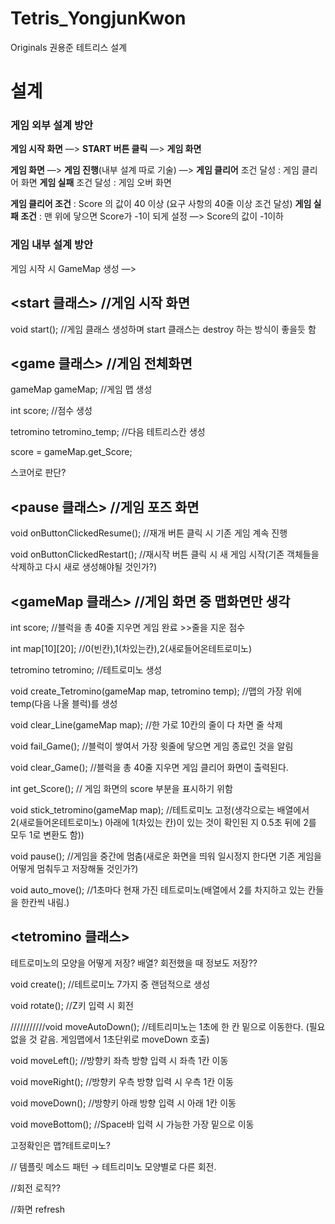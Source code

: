 # Tetris_YongjunKwon
Originals 권용준 테트리스 설계

# 설계

### 게임 외부 설계 방안

**게임 시작 화면** —> **START 버튼 클릭** —> **게임 화면**

**게임 화면** —> **게임 진행**(내부 설계 따로 기술) —> **게임 클리어** 조건 달성 : 게임 클리어 화면
                                                       **게임 실패** 조건 달성 : 게임 오버 화면

**게임 클리어 조건** : Score 의 값이 40 이상 (요구 사항의 40줄 이상 조건 달성)
**게임 실패 조건** : 맨 위에 닿으면 Score가 -1이 되게 설정 —> Score의 값이 -1이하

### 게임 내부 설계 방안

게임 시작 시 GameMap 생성 —> 

## <start 클래스> //게임 시작 화면

void start(); //게임 클래스 생성하며 start 클래스는 destroy 하는 방식이 좋을듯 함

## <game 클래스> //게임 전체화면

gameMap gameMap; //게임 맵 생성

int score; //점수 생성

tetromino tetromino_temp; //다음 테트리스칸 생성

score = gameMap.get_Score;

스코어로 판단?

## <pause 클래스> //게임 포즈 화면

void onButtonClickedResume(); //재개 버튼 클릭 시 기존 게임 계속 진행

void onButtonClickedRestart(); //재시작 버튼 클릭 시 새 게임 시작(기존 객체들을 삭제하고 다시 새로 생성해야될 것인가?)

## <gameMap 클래스> //게임 화면 중 맵화면만 생각

int score; //블럭을 총 40줄 지우면 게임 완료 >>줄을 지운 점수

int map[10][20]; //0(빈칸),1(차있는칸),2(새로들어온테트로미노)

tetromino tetromino; //테트로미노 생성


void create_Tetromino(gameMap map, tetromino temp); //맵의 가장 위에 temp(다음 나올 블럭)를 생성

void clear_Line(gameMap map); //한 가로 10칸의 줄이 다 차면 줄 삭제

void fail_Game(); //블럭이 쌓여서 가장 윗줄에 닿으면 게임 종료인 것을 알림

void clear_Game(); //블럭을 총 40줄 지우면 게임 클리어 화면이 출력된다.

int get_Score(); // 게임 화면의 score 부분을 표시하기 위함

void stick_tetromino(gameMap map); //테트로미노 고정(생각으로는 배열에서 2(새로들어온테트로미노) 아래에 1(차있는 칸)이 있는 것이 확인된 지 0.5초 뒤에 2를 모두 1로 변환도 함))

void pause(); //게임을 중간에 멈춤(새로운 화면을 띄워 일시정지 한다면 기존 게임을 어떻게 멈춰두고 저장해둘 것인가?)

void auto_move(); //1초마다 현재 가진 테트로미노(배열에서 2를 차지하고 있는 칸들을 한칸씩 내림.)


## <tetromino 클래스>

테트로미노의 모양을 어떻게 저장? 배열? 회전했을 때 정보도 저장??

void create(); //테트로미노 7가지 중 랜덤적으로 생성

void rotate(); //Z키 입력 시 회전

///////////void moveAutoDown(); //테트리미노는 1초에 한 칸 밑으로 이동한다. (필요 없을 것 같음. 게임맵에서 1초단위로 moveDown 호출)

void moveLeft(); //방향키 좌측 방향 입력 시 좌측 1칸 이동

void moveRight(); //방향키 우측 방향 입력 시 우측 1칸 이동

void moveDown(); //방향키 아래 방향 입력 시 아래 1칸 이동

void moveBottom(); //Space바 입력 시 가능한 가장 밑으로 이동



고정확인은 맵?테트로미노?

// 템플릿 메소드 패턴 → 테트리미노 모양별로 다른 회전.

//회전 로직??

//화면 refresh
